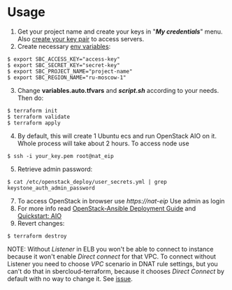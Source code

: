 # Usage

1. Get your project name and create your keys in "**_My credentials_**" menu.
   Also [create your key pair](https://support.hc.sbercloud.ru/en-us/usermanual/ecs/en-us_topic_0014250631.html) to
   access servers.
2. Create necessary
   [env variables](https://registry.terraform.io/providers/sbercloud-terraform/sbercloud/latest/docs#environment-variables):

```shell
$ export SBC_ACCESS_KEY="access-key"
$ export SBC_SECRET_KEY="secret-key"
$ export SBC_PROJECT_NAME="project-name"
$ export SBC_REGION_NAME="ru-moscow-1"
```

3. Change **variables.auto.tfvars** and **_script.sh_** according to your needs. Then do:

```shell
$ terraform init
$ terraform validate
$ terraform apply
```

4. By default, this will create 1 Ubuntu ecs and run OpenStack AIO on it. Whole process will take about 2 hours. To
   access node use

```shell
$ ssh -i your_key.pem root@nat_eip
```

5. Retrieve admin password:

```shell
$ cat /etc/openstack_deploy/user_secrets.yml | grep keystone_auth_admin_password
```

7. To access OpenStack in browser use _https://nat-eip_ Use admin as login
8. For more info
   read [OpenStack-Ansible Deployment Guide](https://docs.openstack.org/project-deploy-guide/openstack-ansible/xena/)
   and [Quickstart: AIO](https://docs.openstack.org/openstack-ansible/xena/user/aio/quickstart.html)
9. Revert changes:

```shell
$ terraform destroy
```

NOTE: Without _Listener_ in ELB you won't be able to connect to instance because it won't enable
_Direct connect_ for that VPC. To connect without Listener you need to choose _VPC_ scenario in DNAT rule settings, but
you can't do that in sbercloud-terraform, because it chooses _Direct Connect_ by default with no way to change it.
See [issue](https://github.com/sbercloud-terraform/terraform-provider-sbercloud/issues/74).